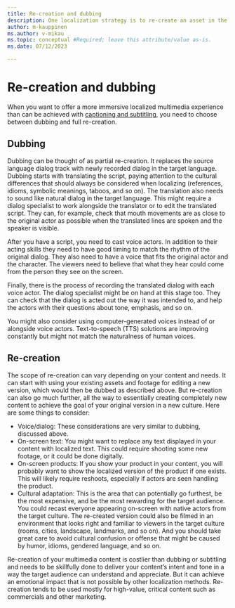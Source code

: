 ```yaml
---
title: Re-creation and dubbing
description: One localization strategy is to re-create an asset in the target language.
author: m-kauppinen
ms.author: v-mikau
ms.topic: conceptual #Required; leave this attribute/value as-is.
ms.date: 07/12/2023

---
```


# Re-creation and dubbing

When you want to offer a more immersive localized multimedia experience than can be achieved with [captioning and subtitling](captioning.md), you need to choose between dubbing and full re-creation.

## Dubbing

Dubbing can be thought of as partial re-creation. It replaces the source language dialog track with newly recorded dialog in the target language. Dubbing starts with translating the script, paying attention to the cultural differences that should always be considered when localizing (references, idioms, symbolic meanings, taboos, and so on). The translation also needs to sound like natural dialog in the target language. This might require a dialog specialist to work alongside the translator or to edit the translated script. They can, for example, check that mouth movements are as close to the original actor as possible when the translated lines are spoken and the speaker is visible.

After you have a script, you need to cast voice actors. In addition to their acting skills they need to have good timing to match the rhythm of the original dialog. They also need to have a voice that fits the original actor and the character. The viewers need to believe that what they hear could come from the person they see on the screen.

Finally, there is the process of recording the translated dialog with each voice actor. The dialog specialist might be on hand at this stage too. They can check that the dialog is acted out the way it was intended to, and help the actors with their questions about tone, emphasis, and so on.

You might also consider using computer-generated voices instead of or alongside voice actors. Text-to-speech (TTS) solutions are improving constantly but might not match the naturalness of human voices.

## Re-creation

The scope of re-creation can vary depending on your content and needs. It can start with using your existing assets and footage for editing a new version, which would then be dubbed as described above. But re-creation can also go much further, all the way to essentially creating completely new content to achieve the goal of your original version in a new culture.
Here are some things to consider:

- Voice/dialog: These considerations are very similar to dubbing, discussed above.
- On-screen text: You might want to replace any text displayed in your content with localized text. This could require shooting some new footage, or it could be done digitally.
- On-screen products: If you show your product in your content, you will probably want to show the localized version of the product if one exists. This will likely require reshoots, especially if actors are seen handling the product.
- Cultural adaptation: This is the area that can potentially go furthest, be the most expensive, and be the most rewarding for the target audience. You could recast everyone appearing on-screen with native actors from the target culture. The re-created version could also be filmed in an environment that looks right and familiar to viewers in the target culture (rooms, cities, landscape, landmarks, and so on). And you should take great care to avoid cultural confusion or offense that might be caused by humor, idioms, gendered language, and so on.

Re-creation of your multimedia content is costlier than dubbing or subtitling and needs to be skillfully done to deliver your content’s intent and tone in a way the target audience can understand and appreciate. But it can achieve an emotional impact that is not possible by other localization methods. Re-creation tends to be used mostly for high-value, critical content such as commercials and other marketing.
